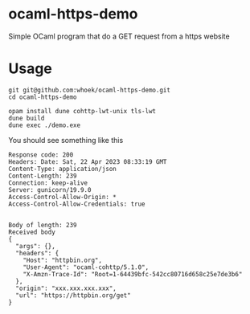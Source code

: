 # ocaml-https-demo

Simple OCaml program that do a GET request from a https website

# Usage

```
git git@github.com:whoek/ocaml-https-demo.git
cd ocaml-https-demo

opam install dune cohttp-lwt-unix tls-lwt
dune build
dune exec ./demo.exe
```
You should see something like this
```
Response code: 200
Headers: Date: Sat, 22 Apr 2023 08:33:19 GMT
Content-Type: application/json
Content-Length: 239
Connection: keep-alive
Server: gunicorn/19.9.0
Access-Control-Allow-Origin: *
Access-Control-Allow-Credentials: true


Body of length: 239
Received body
{
  "args": {}, 
  "headers": {
    "Host": "httpbin.org", 
    "User-Agent": "ocaml-cohttp/5.1.0", 
    "X-Amzn-Trace-Id": "Root=1-64439bfc-542cc80716d658c25e7de3b6"
  }, 
  "origin": "xxx.xxx.xxx.xxx", 
  "url": "https://httpbin.org/get"
}
```

